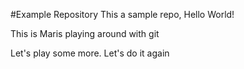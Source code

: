 #Example Repository
This a sample repo, Hello World!

This is Maris playing around with git

Let's play some more. Let's do it again 